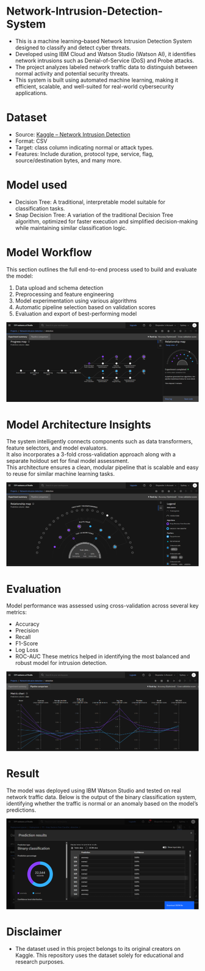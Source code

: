 # Network-Intrusion-Detection-System
* This is a machine learning–based Network Intrusion Detection System designed to classify and detect cyber threats.  
* Developed using IBM Cloud and Watson Studio (Watson AI), it identifies network intrusions such as Denial-of-Service (DoS) and Probe attacks.  
* The project analyzes labeled network traffic data to distinguish between normal activity and potential security threats.
* This system is built using automated machine learning, making it  efficient, scalable, and well-suited for real-world cybersecurity applications.

# Dataset

* Source: [Kaggle – Network Intrusion Detection](https://www.kaggle.com/datasets/sampadab17/network-intrusion-detection)
* Format: CSV
* Target: class column indicating normal or attack types.
* Features: Include duration, protocol type, service, flag, source/destination bytes, and many more.

# Model used

* Decision Tree: A traditional, interpretable model suitable for classification tasks.
* Snap Decision Tree: A variation of the traditional Decision Tree algorithm, optimized for faster execution and simplified decision-making while maintaining similar classification logic.

# Model Workflow

This section outlines the full end-to-end process used to build and evaluate the model:

1. Data upload and schema detection  
2. Preprocessing and feature engineering  
3. Model experimentation using various algorithms  
4. Automatic pipeline selection based on validation scores  
5. Evaluation and export of best-performing model

![Model Workflow](images/progress_map.png)


# Model Architecture Insights

The system intelligently connects components such as data transformers, feature selectors, and model evaluators.  
It also incorporates a 3-fold cross-validation approach along with a separate holdout set for final model assessment.  
This architecture ensures a clean, modular pipeline that is scalable and easy to reuse for similar machine learning tasks.

![Model Architecture](images/relationship_map.png)


# Evaluation

Model performance was assessed using cross-validation across several key metrics:
* Accuracy
* Precision
* Recall
* F1-Score
* Log Loss
* ROC-AUC
These metrics helped in identifying the most balanced and robust model for intrusion detection.

![Model Evaluation Metrics](images/metric_chart.png)

# Result

The model was deployed using IBM Watson Studio and tested on real network traffic data. Below is the output of the binary classification system, identifying whether the traffic is normal or an anomaly based on the model’s predictions.

![Model Prediction Results](images/result.png)


# Disclaimer

* The dataset used in this project belongs to its original creators on Kaggle. This repository uses the dataset solely for educational and research purposes.
